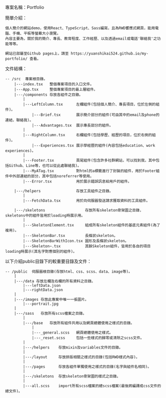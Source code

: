專案名稱：Portfolio

簡單介紹：

    個人簡介的網站demo，使用React、TypeScript、Sass編寫，且為RWD響應式網頁，能用電腦、手機、平板等螢幕大小瀏覽。
    內容主要為，關於我的簡介、專長、教育程度、工作經歷、以及透過email或電話'聯絡我'之功能等等。

    網站已部屬至Github pages上，請至 https://yuanshikai524.github.io/my-portfolio/ 查看。

文件結構：

    -- /src  專案根目錄。
        |---index.tsx   整個專案項目的入口文件。
        |---App.tsx     整個專案項目的最上層組件。
        |---/components 存放各組件之目錄。
            |
            |---LeftColumn.tsx      左欄組件(包括個人簡介、專長項目，位於左側的組件)。
                |---Brief.tsx       展示簡介部分的組件(可由其中的email及phone的連結，聯絡我)。
                |---Advantages.tsx  展示專長部分的組件。
            |
            |---RightColumn.tsx     右欄組件(包括學歷、經歷的項目，位於右側的組件)。
                |---Experiences.tsx 展示學經歷的組件(內容包括education、work experiences)。
            |
            |---Footer.tsx          頁尾組件(包含許多社群網站，可以找到我，其中包括Github、Line等，也可以從此處聯絡我)。
            |---MyATag.tsx          對html的a標籤進行了封裝的組件，用於Footer組件中外部連結的部分，其中包括noreferrer等使用。
            |---Error.tsx           用於展示錯誤訊息給用戶的組件。
        
        |---/helpers                存放工具組件之目錄。
            |
            |---FetchData.tsx       用於向伺服器發送請求獲取資料的工具組件。

        |---/skeletons                  存放所有skeleton骨架圖之目錄，skeletons中的組件皆用於loading時展示用。
            |
            |---SkeletonElement.tsx     組成所有skeleton組件的基底元素組件(為了複用)。
            |---SkeletonBar.tsx         長條狀skeleton。
            |---SkeletonBarWithIcon.tsx 圓形及長條狀skeleton。
            |---Skeleton~.tsx           其餘Skeleton組件，皆用於各自的項目loading時展示(其名字對應個別的組件)。


以下介紹public目錄下的較重要目錄及文件：

    -- /public  伺服器根目錄(存放html、css、scss、data、image等)。
        |
        |---/data 存放左欄及右欄的所有資料之目錄。
            |---leftData.json
            |---rightData.json
        |
        |---/images 存放此專案中唯一一張圖片。
            |---portrait.jpg
        |
        |---/sass   存放所有scss檔案之目錄。
            |
            |---/base   存放所有組件共用以及網頁總體使用之樣式的目錄。
                |
                |---_general.scss   網頁總體使用之樣式。
                |---_reset.scss     包括一些樣式的歸零或清除之scss文件。
            |
            |---/helpers    存放mixin及variables文件的目錄。
            |
            |---/layout     存放排版相關之樣式的目錄(包括RWD樣式內容)。
            |
            |---/pages      存放各組件單獨使用之樣式的目錄(名字與組件名相同)。
            |
            |---/skeletons  存放skeleton骨架圖的樣式之目錄。
            |
            |---all.scss    import所有scss檔案的總scss檔案(最後將編譯成css文件的總文件)。